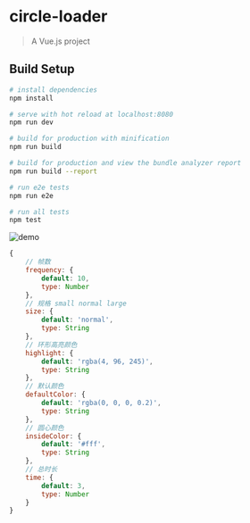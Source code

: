 # circle-loader

> A Vue.js project

## Build Setup

```bash
# install dependencies
npm install

# serve with hot reload at localhost:8080
npm run dev

# build for production with minification
npm run build

# build for production and view the bundle analyzer report
npm run build --report

# run e2e tests
npm run e2e

# run all tests
npm test
```

![demo](http://static.weqianduan.com/github/circle_loader_demo.gif)

```js
{
    // 帧数
    frequency: {
        default: 10,
        type: Number
    },
    // 规格 small normal large
    size: {
        default: 'normal',
        type: String
    },
    // 环形高亮颜色
    highlight: {
        default: 'rgba(4, 96, 245)',
        type: String
    },
    // 默认颜色
    defaultColor: {
        default: 'rgba(0, 0, 0, 0.2)',
        type: String
    },
    // 圆心颜色
    insideColor: {
        default: '#fff',
        type: String
    },
    // 总时长
    time: {
        default: 3,
        type: Number
    }
}
```
